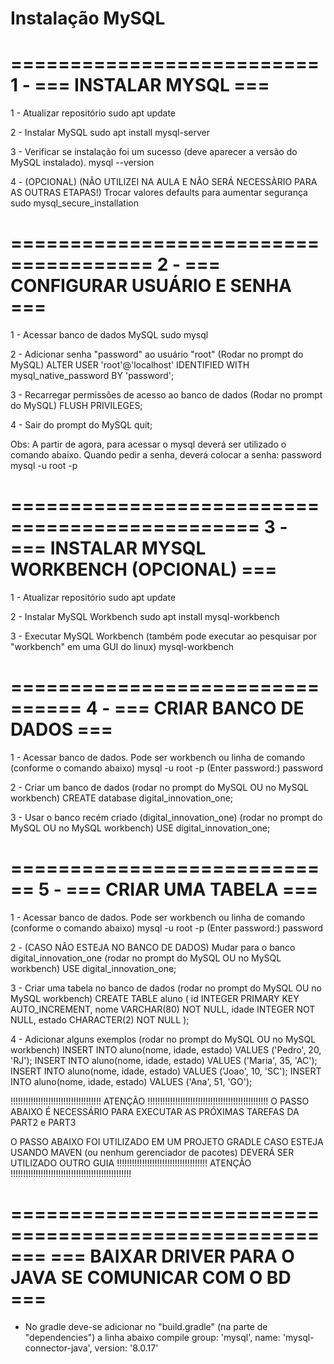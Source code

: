 # Instalação MySQL

==========================
1 - === INSTALAR MYSQL ===
==========================

1 - Atualizar repositório
sudo apt update

2 - Instalar MySQL
sudo apt install mysql-server

3 - Verificar se instalação foi um sucesso (deve aparecer a versão do MySQL instalado).
mysql --version

4 - (OPCIONAL) (NÂO UTILIZEI NA AULA E NÂO SERÁ NECESSÀRIO PARA AS OUTRAS ETAPAS!) Trocar valores defaults para aumentar segurança
sudo mysql_secure_installation


======================================
2 - === CONFIGURAR USUÁRIO E SENHA ===
======================================

1 - Acessar banco de dados MySQL
sudo mysql

2 - Adicionar senha "password" ao usuário "root" (Rodar no prompt do  MySQL)
ALTER USER 'root'@'localhost' IDENTIFIED WITH mysql_native_password BY 'password';

3 - Recarregar permissões de acesso ao banco de dados (Rodar no prompt do  MySQL)
FLUSH PRIVILEGES;

4 - Sair do prompt do MySQL
quit;

Obs: A partir de agora, para acessar o mysql deverá ser utilizado o comando abaixo.
Quando pedir a senha, deverá colocar a senha: password
mysql -u root -p

===============================================
3 - === INSTALAR MYSQL WORKBENCH (OPCIONAL) ===
===============================================

1 - Atualizar repositório
sudo apt update

2 - Instalar MySQL Workbench
sudo apt install mysql-workbench

3 - Executar MySQL Workbench (também pode executar ao pesquisar por "workbench" em uma GUI do linux)
mysql-workbench


================================
4 - === CRIAR BANCO DE DADOS ===
================================

1 - Acessar banco de dados. Pode ser workbench ou linha de comando (conforme o comando abaixo)
mysql -u root -p
(Enter password:) password

2 - Criar um banco de dados (rodar no prompt do MySQL OU no MySQL workbench)
CREATE database digital_innovation_one;

3 - Usar o banco recém criado (digital_innovation_one) (rodar no prompt do MySQL OU no MySQL workbench)
USE digital_innovation_one;


============================
5 - === CRIAR UMA TABELA ===
============================

1 - Acessar banco de dados. Pode ser workbench ou linha de comando (conforme o comando abaixo)
mysql -u root -p
(Enter password:) password

2 - (CASO NÂO ESTEJA NO BANCO DE DADOS) Mudar para o banco digital_innovation_one (rodar no prompt do MySQL OU no MySQL workbench)
USE digital_innovation_one;

3 - Criar uma tabela no banco de dados (rodar no prompt do MySQL OU no MySQL workbench)
CREATE TABLE aluno (
    id INTEGER PRIMARY KEY AUTO_INCREMENT,
    nome VARCHAR(80) NOT NULL,
    idade INTEGER NOT NULL,
    estado CHARACTER(2) NOT NULL
);

4 - Adicionar alguns exemplos (rodar no prompt do MySQL OU no MySQL workbench)
INSERT INTO aluno(nome, idade, estado) VALUES ('Pedro', 20, 'RJ');
INSERT INTO aluno(nome, idade, estado) VALUES ('Maria', 35, 'AC');
INSERT INTO aluno(nome, idade, estado) VALUES ('Joao', 10, 'SC');
INSERT INTO aluno(nome, idade, estado) VALUES ('Ana', 51, 'GO');




!!!!!!!!!!!!!!!!!!!!!!!!!!!!!!!!!!!! ATENÇÃO !!!!!!!!!!!!!!!!!!!!!!!!!!!!!!!!!!!!!!!!!!!!!!!!
O PASSO ABAIXO É NECESSÁRIO PARA EXECUTAR AS PRÓXIMAS TAREFAS DA PART2 e PART3

O PASSO ABAIXO FOI UTILIZADO EM UM PROJETO GRADLE
CASO ESTEJA USANDO MAVEN (ou nenhum gerenciador de pacotes) DEVERÁ SER UTILIZADO OUTRO GUIA
!!!!!!!!!!!!!!!!!!!!!!!!!!!!!!!!!!!! ATENÇÃO !!!!!!!!!!!!!!!!!!!!!!!!!!!!!!!!!!!!!!!!!!!!!!!!


=======================================================
=== BAIXAR DRIVER PARA O JAVA SE COMUNICAR COM O BD ===
=======================================================

- No gradle deve-se adicionar no "build.gradle" (na parte de "dependencies") a linha abaixo
compile group: 'mysql', name: 'mysql-connector-java', version: '8.0.17'